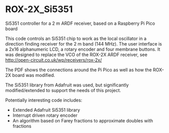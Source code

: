 # ROX-2X_Si5351
Si5351 controller for a 2 m ARDF receiver, based on a Raspberry Pi Pico board

This code controls an Si5351 chip to work as the local oscillator in a direction
finding receiver for the 2 m band (144 MHz). The user interface is a 2x16 alphanumeric
LCD, a rotary encoder and four membrane buttons. It was designed to replace the 
VCO of the ROX-2X ARDF receiver, see http://open-circuit.co.uk/wp/receivers/rox-2x/

The PDF shows the connections around the Pi Pico as well as how the ROX-2X board was 
modified.

The Si5351 library from Adafruit was used, but significantly modified/extended to 
support the needs of this project.

Potentially interesting code includes:

* Extended Adafruit Si5351 library
* Interrupt driven rotary encoder
* An algorithm based on Farey fractions to approximate doubles with fractions
